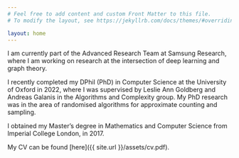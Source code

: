 ```yaml
---
# Feel free to add content and custom Front Matter to this file.
# To modify the layout, see https://jekyllrb.com/docs/themes/#overriding-theme-defaults

layout: home
---
```


I am currently part of the Advanced Research Team at Samsung Research, where I am working on research at the intersection of deep learning and graph theory.

I recently completed my DPhil (PhD) in Computer Science at the University of Oxford in 2022, where I was supervised by Leslie Ann Goldberg and Andreas Galanis in the Algorithms and Complexity group. My PhD research was in the area of randomised algorithms for approximate counting and sampling.

I obtained my Master’s degree in Mathematics and Computer Science from Imperial College London, in 2017.

My CV can be found [here]({{ site.url }}/assets/cv.pdf).
